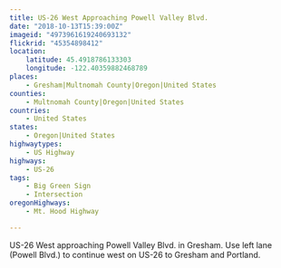 ```yaml
---
title: US-26 West Approaching Powell Valley Blvd.
date: "2018-10-13T15:39:00Z"
imageid: "4973961619240693132"
flickrid: "45354898412"
location:
    latitude: 45.4918786133303
    longitude: -122.40359882468789
places:
    - Gresham|Multnomah County|Oregon|United States
counties:
    - Multnomah County|Oregon|United States
countries:
    - United States
states:
    - Oregon|United States
highwaytypes:
    - US Highway
highways:
    - US-26
tags:
    - Big Green Sign
    - Intersection
oregonHighways:
    - Mt. Hood Highway

---
```

US-26 West approaching Powell Valley Blvd. in Gresham.  Use left lane (Powell Blvd.) to continue west on US-26 to Gresham and Portland.